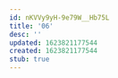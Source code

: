 ```yaml
---
id: nKVVy9yH-9e79W__Hb75L
title: '06'
desc: ''
updated: 1623821177544
created: 1623821177544
stub: true
---
```


